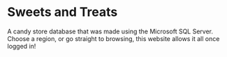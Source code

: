 # Sweets and Treats

A candy store database that was made using the Microsoft SQL Server. 
Choose a region, or go straight to browsing, this website allows it all once logged in!

